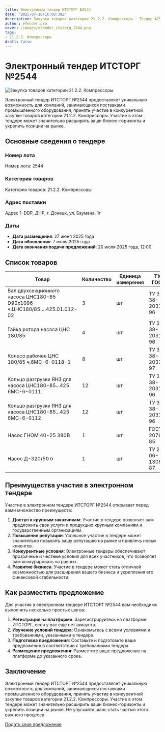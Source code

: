 ```yaml
---
title: Электронный тендер ИТСТОРГ №2544
date: '2025-07-10T16:08:39Z'
description: Закупка товаров категории 21.2.2. Компрессоры - Тендер №2544
author: eTender.pro
cover: /images/etender_itstorg_2544.png
tags:
- 21.2.2. Компрессоры
draft: false
---
```

# Электронный тендер ИТСТОРГ №2544

![Закупка товаров категории 21.2.2. Компрессоры](/images/etender_itstorg_2544.png)

Электронный тендер ИТСТОРГ №2544 предоставляет уникальную возможность для компаний, занимающихся поставками промышленного оборудования, принять участие в конкурентной закупке товаров категории 21.2.2. Компрессоры. Участие в этом тендере может значительно расширить ваши бизнес-горизонты и укрепить позиции на рынке.

## Основные сведения о тендере

### Номер лота
Номер лота: 2544

### Категория товаров
Категория товаров: 21.2.2. Компрессоры

### Адрес поставки
Адрес 1: DDP, ДНР, г. Донецк, ул. Баумана, 1г

### Даты
- **Дата размещения**: 27 июня 2025 года
- **Дата обновления**: 7 июля 2025 года
- **Дата окончания подачи предложений**: 20 июля 2025 года, 12:00

## Список товаров

| Товар                                                                                         | Количество | Единица измерения | ТУ/ГОСТ                                          | Сертификат |
|----------------------------------------------------------------------------------------------|------------|-------------------|----------------------------------------------------|------------|
| Вал двухсекционного насоса ЦНС180-85 D90х1096 ч.ЦНС180/85….425.01.012-02                     | 3          | шт                | ТУ 34-38-20310-96                                | Нет        |
| Гайка ротора насоса ЦНС 180/85                                                                | 4          | шт                | ТУ 34-38-20310-96                                | Нет        |
| Колесо рабочее ЦНС 180/85 ч.6МС-6-0118-1                                                    | 8          | шт                | ТУ 34-38-20310-97                                | Нет        |
| Кольцо разгрузки ЯНЗ для насоса ЦНС180-85...425 6МС-6-0111                                  | 12         | шт                | ТУ 34-38-20310-96                                | Нет        |
| Кольцо разгрузки ЯНЗ для насоса ЦНС180-85...425 6МС-6-0112                                  | 12         | шт                | ТУ 34-38-20310-96                                | Нет        |
| Насос ГНОМ 40-25 380В                                                                       | 1          | шт                | ГОСТ 20763-85                                   | Нет        |
| Насос Д-320/50 б                                                                             | 1          | шт                | ТУ 26-06-1308-87.                                | Нет        |

## Преимущества участия в электронном тендере

Участие в электронном тендере ИТСТОРГ №2544 открывает перед вами множество преимуществ:

1. **Доступ к крупным заказчикам**: Участие в тендере позволяет вам предложить свои услуги и продукцию крупным компаниям и государственным организациям.
2. **Повышение репутации**: Успешное участие в тендере может значительно повысить вашу репутацию на рынке и привлечь новых клиентов.
3. **Конкурентные условия**: Электронные тендеры обеспечивают прозрачные и честные условия для всех участников, что позволяет вам конкурировать на равных.
4. **Развитие бизнеса**: Участие в тендере может стать отличной возможностью для расширения вашего бизнеса и укрепления его финансовой стабильности.

## Как разместить предложение

Для участия в электронном тендере ИТСТОРГ №2544 вам необходимо выполнить несколько простых шагов:

1. **Регистрация на платформе**: Зарегистрируйтесь на платформе ИТСТОРГ, если у вас еще нет аккаунта.
2. **Изучение условий тендера**: Ознакомьтесь с всеми условиями и требованиями, указанными в тендере.
3. **Подготовка предложения**: Составьте и подготовьте ваше предложение в соответствии с требованиями тендера.
4. **Размещение предложения**: Разместите ваше предложение на платформе до указанного срока.

## Заключение

Электронный тендер ИТСТОРГ №2544 предоставляет уникальную возможность для компаний, занимающихся поставками промышленного оборудования, принять участие в конкурентной закупке товаров категории 21.2.2. Компрессоры. Участие в этом тендере может значительно расширить ваши бизнес-горизонты и укрепить позиции на рынке. Не упускайте шанс стать частью этого важного процесса.

[Подать свое предложение](https://itstorg.ru/tender-2544?utm_source=etender)